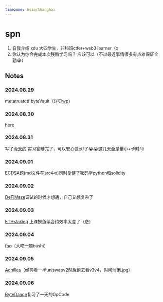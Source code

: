 ```yaml
---
timezone: Asia/Shanghai
---
```



# spn

1. 自我介绍
   xdu 大四学生，非科班ctfer+web3 learner（x
2. 你认为你会完成本次残酷学习吗？
   应该可以（不过最近事情很多有点难保证全勤😭）

## Notes

<!-- Content_START -->

### 2024.08.29 

metatrustctf byteVault（详见[wp](https://github.com/spn21/Web3-CTF-Intensive-CoLearning/tree/main/Writeup/spn)）

### 2024.08.30
[here](https://github.com/spn21/web3-ctf-learning/tree/main/metatrustctf/guessgame)

### 2024.08.31
写了[今天的](https://github.com/spn21/web3-ctf-learning/tree/main/metatrustctf/NaryReistry),实习答辩完了，可以安心做ctf了😭😭这几天全是量小+卡时间

### 2024.09.01
[ECDSA题](https://github.com/spn21/web3-ctf-learning/blob/main/metatrustctf/test/ECDSA.sol)(md文件在src中x)同时复健了密码学python和solidity

### 2024.09.02
[DeFiMaze](https://github.com/spn21/web3-ctf-learning/blob/main/metatrustctf/test/DeFiMaze.t.sol)调试的时候才想通，自己又想复杂了

### 2024.09.03
[ETHstaking](https://github.com/spn21/web3-ctf-learning/blob/main/metatrustctf/src/ETHStaking.md)
上课摸鱼读合约效率太差了（悲）

### 2024.09.04
[foo](https://github.com/spn21/web3-ctf-learning/blob/main/metatrustctf/src/foo.md)（大吃一顿bushi） 

### 2024.09.05
[Achilles](https://github.com/spn21/web3-ctf-learning/blob/main/metatrustctf/src/achilles.md)（经典看一半uniswapv2然后跑去看v3v4，时间消磨.jpg） 

### 2024.09.06
[ByteDance](https://github.com/spn21/web3-ctf-learning/blob/main/metatrustctf/src/ByteDance.md)复习了一天的OpCode
<!-- Content_END -->

